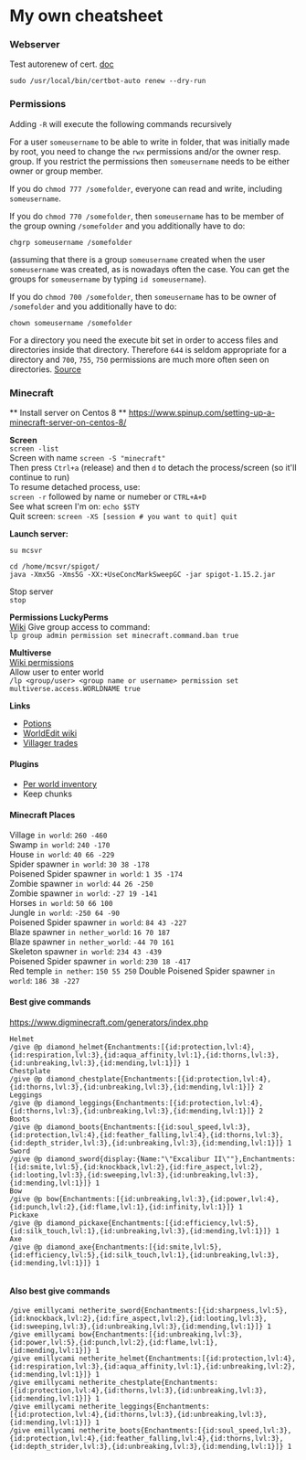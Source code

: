 # My own cheatsheet


### Webserver
Test autorenew of cert. [doc](https://www.tecmint.com/secure-apache-with-lets-encrypt-ssl-certificate-on-centos-8/)
```
sudo /usr/local/bin/certbot-auto renew --dry-run
```

### Permissions
Adding `-R` will execute the following commands recursively

For a user `someusername` to be able to write in folder, that was initially made by root, you need to change the `rwx` permissions and/or the owner resp. group. If you restrict the permissions then `someusername` needs to be either owner or group member.

If you do `chmod 777 /somefolder`, everyone can read and write, including `someusername`.

If you do `chmod 770 /somefolder`, then `someusername` has to be member of the group owning `/somefolder` and you additionally have to do:

    chgrp someusername /somefolder
(assuming that there is a group `someusername` created when the user `someusername` was created, as is nowadays often the case. You can get the groups for `someusername` by typing `id someusername`). 

If you do `chmod 700 /somefolder`, then `someusername` has to be owner of `/somefolder` and you additionally have to do:

    chown someusername /somefolder

For a directory you need the execute bit set in order to access files and directories inside that directory. Therefore `644` is seldom appropriate for a directory and `700`, `755`, `750` permissions are much more often seen on directories.
[Source](https://unix.stackexchange.com/a/174793)

### Minecraft
** Install server on Centos 8 **
https://www.spinup.com/setting-up-a-minecraft-server-on-centos-8/

**Screen**  
`screen -list`  
Screen with name `screen -S "minecraft"`  
Then press `Ctrl+a` (release) and then `d` to detach the process/screen (so it'll continue to run)  
To resume detached process, use:  
`screen -r` followed by name or numeber or `CTRL+A+D`  
See what screen I'm on: `echo $STY`  
Quit screen: `screen -XS [session # you want to quit] quit`  
   
**Launch server:**  
``` 
su mcsvr

cd /home/mcsvr/spigot/
java -Xmx5G -Xms5G -XX:+UseConcMarkSweepGC -jar spigot-1.15.2.jar
```  
Stop server     
`stop`

**Permissions LuckyPerms**  
[Wiki](https://github.com/lucko/LuckPerms/wiki/Usage)
Give group access to command:  
`lp group admin permission set minecraft.command.ban true`
  
**Multiverse**  
[Wiki permissions](https://github.com/Multiverse/Multiverse-Core/wiki/Permissions)  
Allow user to enter world  
`/lp <group/user> <group name or username> permission set multiverse.access.WORLDNAME true`  

**Links**  
* [Potions](https://static1.millenium.org/articles/3/56/24/3/@/1273086-20160229160932minecraft-brewing-en-amp_main_img-2.png)  
* [WorldEdit wiki](https://worldedit.enginehub.org/en/latest/commands/#biome-commands)
* [Villager trades](https://i.imgur.com/1Rb08Ua.png)

#### Plugins
 * [Per world inventory](https://www.spigotmc.org/resources/per-world-inventory.4482/)
 * Keep chunks

#### Minecraft Places 
Village `in world`:    `260 -460`   
Swamp `in world`: `240 -170`  
House `in world`: `40 66 -229`  
Spider spawner `in world`: `30 38 -178`  
Poisened Spider spawner `in world`: `1 35 -174`  
Zombie spawner `in world`: `44 26 -250`  
Zombie spawner `in world`: `-27 19 -141`  
Horses `in world`: `50 66 100`  
Jungle `in world`: `-250 64 -90`  
Poisened Spider spawner `in world`: `84 43 -227`  
Blaze spawner `in nether_world`: `16 70 187`  
Blaze spawner `in nether_world`: `-44 70 161`  
Skeleton spawner `in world`: `234 43 -439`  
Poisened Spider spawner `in world`: `230 18 -417`  
Red temple `in nether`: `150 55 250`
Double Poisened Spider spawner `in world`: `186 38 -227`   

#### Best give commands
https://www.digminecraft.com/generators/index.php
```
Helmet 
/give @p diamond_helmet{Enchantments:[{id:protection,lvl:4},{id:respiration,lvl:3},{id:aqua_affinity,lvl:1},{id:thorns,lvl:3},{id:unbreaking,lvl:3},{id:mending,lvl:1}]} 1
Chestplate 
/give @p diamond_chestplate{Enchantments:[{id:protection,lvl:4},{id:thorns,lvl:3},{id:unbreaking,lvl:3},{id:mending,lvl:1}]} 2
Leggings 
/give @p diamond_leggings{Enchantments:[{id:protection,lvl:4},{id:thorns,lvl:3},{id:unbreaking,lvl:3},{id:mending,lvl:1}]} 2
Boots 
/give @p diamond_boots{Enchantments:[{id:soul_speed,lvl:3},{id:protection,lvl:4},{id:feather_falling,lvl:4},{id:thorns,lvl:3},{id:depth_strider,lvl:3},{id:unbreaking,lvl:3},{id:mending,lvl:1}]} 1
Sword
/give @p diamond_sword{display:{Name:"\"Excalibur II\""},Enchantments:[{id:smite,lvl:5},{id:knockback,lvl:2},{id:fire_aspect,lvl:2},{id:looting,lvl:3},{id:sweeping,lvl:3},{id:unbreaking,lvl:3},{id:mending,lvl:1}]} 1
Bow
/give @p bow{Enchantments:[{id:unbreaking,lvl:3},{id:power,lvl:4},{id:punch,lvl:2},{id:flame,lvl:1},{id:infinity,lvl:1}]} 1
Pickaxe
/give @p diamond_pickaxe{Enchantments:[{id:efficiency,lvl:5},{id:silk_touch,lvl:1},{id:unbreaking,lvl:3},{id:mending,lvl:1}]} 1
Axe
/give @p diamond_axe{Enchantments:[{id:smite,lvl:5},{id:efficiency,lvl:5},{id:silk_touch,lvl:1},{id:unbreaking,lvl:3},{id:mending,lvl:1}]} 1
 
```
#### Also best give commands
```
/give emillycami netherite_sword{Enchantments:[{id:sharpness,lvl:5},{id:knockback,lvl:2},{id:fire_aspect,lvl:2},{id:looting,lvl:3},{id:sweeping,lvl:3},{id:unbreaking,lvl:3},{id:mending,lvl:1}]} 1
/give emillycami bow{Enchantments:[{id:unbreaking,lvl:3},{id:power,lvl:5},{id:punch,lvl:2},{id:flame,lvl:1},{id:mending,lvl:1}]} 1
/give emillycami netherite_helmet{Enchantments:[{id:protection,lvl:4},{id:respiration,lvl:3},{id:aqua_affinity,lvl:1},{id:unbreaking,lvl:2},{id:mending,lvl:1}]} 1
/give emillycami netherite_chestplate{Enchantments:[{id:protection,lvl:4},{id:thorns,lvl:3},{id:unbreaking,lvl:3},{id:mending,lvl:1}]} 1
/give emillycami netherite_leggings{Enchantments:[{id:protection,lvl:4},{id:thorns,lvl:3},{id:unbreaking,lvl:3},{id:mending,lvl:1}]} 1
/give emillycami netherite_boots{Enchantments:[{id:soul_speed,lvl:3},{id:protection,lvl:4},{id:feather_falling,lvl:4},{id:thorns,lvl:3},{id:depth_strider,lvl:3},{id:unbreaking,lvl:3},{id:mending,lvl:1}]} 1
```
